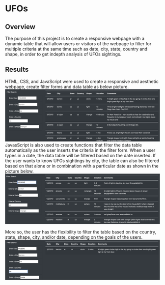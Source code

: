 # UFOs
## Overview
The purpose of this project is to create a responsive webpage with a dynamic table that will allow users or visitors of the webpage to filter for multiple criteria at the same time such as date, city, state, country and shape, in order to get indepth analysis of UFOs sightings.
## Results
HTML, CSS, and JavaScript were used to create a responsive and aesthetic webpage, create filter forms and data table as below picture.
![ufo_sighting1.png](ufo_sighting1.png)
JavasScript is also used to create functions that filter the data table automatically as the user inserts the criteria in the filter form.
When a user types in a date, the data table will be filtered based on the date inserted.
If the user wants to know UFOs sightings by city, the table can also be filtered based on that alone or in combination with a particular date as shown in the picture below.
![ufo_sighting2.png](ufo_sighting2.png)

More so, the user has the flexibility to filter the table based on the country, state, shape, city, and/or date, depending on the goals of the users.
![ufo_sighting3.png](ufo_sighting3.png)
